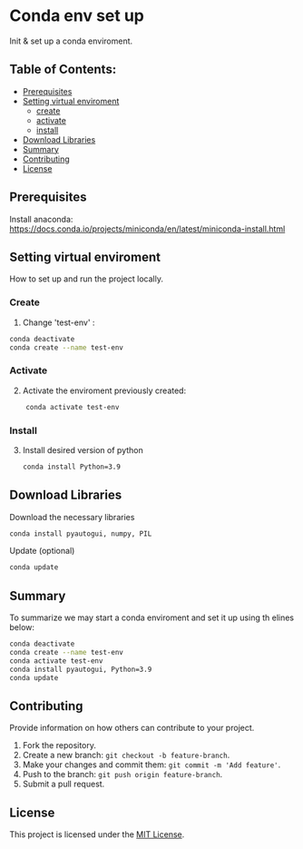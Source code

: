 # Conda env set up
Init & set up a conda enviroment.

## Table of Contents:

- [Prerequisites](#prerequisites)
- [Setting virtual enviroment](#setting-virtual-enviroment)
  - [create](#create)
  - [activate](#activate)
  - [install](#install)
- [Download Libraries](#download-libraries)
- [Summary](#summary)
- [Contributing](#contributing)
- [License](#license)

## Prerequisites

Install anaconda: https://docs.conda.io/projects/miniconda/en/latest/miniconda-install.html

## Setting virtual enviroment

How to set up and run the project locally.

### Create
1. Change 'test-env' :

```bash
conda deactivate
conda create --name test-env
```

### Activate

2. Activate the enviroment previously created:

```bash
    conda activate test-env
```
    
### Install

3. Install desired version of python

    ```bash
    conda install Python=3.9
    ```
    
## Download Libraries

Download the necessary libraries
```bash
conda install pyautogui, numpy, PIL
```
Update (optional)
```bash
conda update
```

## Summary

To summarize we may start a conda enviroment and set it up using th elines below:

```bash
conda deactivate
conda create --name test-env
conda activate test-env
conda install pyautogui, Python=3.9
conda update
```

## Contributing

Provide information on how others can contribute to your project.

1. Fork the repository.
2. Create a new branch: `git checkout -b feature-branch`.
3. Make your changes and commit them: `git commit -m 'Add feature'`.
4. Push to the branch: `git push origin feature-branch`.
5. Submit a pull request.

## License

This project is licensed under the [MIT License](LICENSE).

